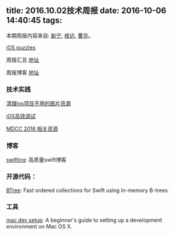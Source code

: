title: 2016.10.02技术周报
date: 2016-10-06 14:40:45
tags:
---

本期周报内容来自: [新宁](https://github.com/SSSSSSnail), [桉远](https://github.com/AnYuan), [曹华](https://github.com/GlareCH)。


[iOS puzzles](https://github.com/BaiduHiDeviOS/iOS-puzzles)

周报汇总 [地址](https://github.com/BaiduHiDeviOS/iOS-Tech-Weekly)

周报博客 [地址](http://baiduhidevios.github.io/)


### 技术实践

[清理ios项目不用的图片资源](http://www.jianshu.com/p/5cca9a76928f)

[iOS高效调试](http://www.jianshu.com/p/a4ae30a10fb8)

[MDCC 2016 相关资源](https://github.com/MDCC2016/iOS-Session-Slides)


### 博客

[swifting](https://swifting.io/): 高质量swift博客


### 开源代码：

[BTree](https://github.com/lorentey/BTree): Fast ordered collections for Swift using in-memory B-trees



### 工具

[mac dev setup](https://github.com/nicolashery/mac-dev-setup): A beginner's guide to setting up a development environment on Mac OS X.

